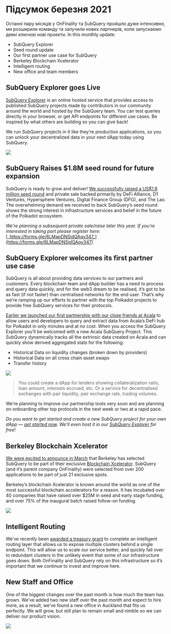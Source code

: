 # Підсумок березня 2021

Останні пару місяців у OnFinality та SubQuery пройшло дуже інтенсивно, ми розширили команду та залучили нових партнерів, коли запускаємо деякі ключові нові проекти. In this monthly update:

-   SubQuery Explorer
-   Seed round update
-   Our first partner use case for SubQuery
-   Berkeley Blockchain Xcelerator
-   Intelligent routing
-   New office and team members

## SubQuery Explorer goes Live

[SubQuery Explorer](https://explorer.subquery.network/) is an online hosted service that provides access to published SubQuery projects made by contributors in our community around the world and hosted by the SubQuery team. You can test queries directly in your browser, or get API endpoints for different use cases. Be inspired by what others are building so you can give back!

We run SubQuery projects in it like they’re production applications, so you can unlock your decentralized data in your next dApp today using SubQuery.


![](https://miro.medium.com/max/1400/1*GE-Y6XKNOkj_MKY4ZuM5oQ.png)

## **SubQuery Raises $1.8M seed round for future expansion**

SubQuery is ready to grow and deliver! [We successfully raised a US$1.8 million seed round](https://subquery.medium.com/subquery-raises-1-8m-seed-round-for-future-expansion-3348c1f2a931) and private sale backed primarily by DeFi Alliance, D1 Ventures, Hypersphere Ventures, Digital Finance Group (DFG), and The Lao. The overwhelming demand we received to back SubQuery’s seed round shows the strong interest in infrastructure services and belief in the future of the Polkadot ecosystem.

_We’re planning a subsequent private sale/raise later this year. If you’re interested in taking part please register here:_ [_https://forms.gle/6LMapDNSidQAqy347_](https://forms.gle/6LMapDNSidQAqy347)

## **SubQuery Explorer welcomes its first partner use case**

SubQuery is all about providing data services to our partners and customers. Every blockchain team and dApp builder has a need to process and query data quickly, and for the web3 dream to be realised, it’s got to be as fast (if not faster) than centralised networks for the end user. That’s why we’re ramping up our efforts to partner with the top Polkadot projects to provide free SubQuery services for their protocols.

[Earlier we launched our first partnership with our close friends at Acala](https://subquery.medium.com/subquery-integrates-acala-to-aggregate-and-serve-defi-data-to-polkadot-and-kusama-builders-fc9af6a7aae1) to allow users and developers to query and extract data from Acala’s DeFi hub for Polkadot in only minutes and at no cost. When you access the SubQuery Explorer you’ll be welcomed with a new Acala SubQuery Project. This SubQuery dynamically tracks all the extrinsic data created on Acala and can quickly show derived aggregated stats for the following:

-   Historical Data on liquidity changes (broken down by providers)
-   Historical Data on all cross chain asset swaps
-   Transfer history

![](https://miro.medium.com/max/1400/0*LOig1jNfPTuVk73D)

> You could create a dApp for lenders showing collateralization ratio, loan amount, interests accrued, etc. Or a service for decentralised exchanges with pair liquidity, pair exchange rate, trading volumes.

We’re planning to improve our partnership tools very soon and are planning on onboarding other top protocols in the next week or two at a rapid pace.

_Do you want to get started and create a new SubQuery project for your own dApp —_ [_get started now_](https://doc.subquery.network/quickstart.html)_. We’ll even host it in our_ [_SubQuery Explorer_](https://subquery.medium.com/announcing-the-subquery-explorer-48c051483730) _for free!_

## **Berkeley Blockchain Xcelerator**

[We were excited to announce in March](https://subquery.medium.com/subquery-joins-berkeleys-blockchain-xcelerator-7ea81f96af73) that Berkeley has selected SubQuery to be part of their exclusive [Blockchain Xcelerator](https://www.xcelerator.berkeley.edu/). SubQuery (and it’s parent company OnFinality) were selected from over 200 applications to be part of just 21 exclusive spots.

Berkeley’s blockchain Xcelerator is known around the world as one of the most successful blockchain accelerators for a reason. It has incubated over 40 companies that have raised over $25M in seed and early stage funding, and over 75% of the inaugural batch raised follow-on funding.

![](https://miro.medium.com/max/1400/0*t-_mRJaTnGDQO-VI)

## **Intelligent Routing**

We’ve recently been [awarded a treasury grant](https://kusama.polkassembly.io/treasury/72) to complete an intelligent routing layer that allows us to expose multiple clusters behind a single endpoint. This will allow us to scale our service better, and quickly fall over to redundant clusters in the unlikely event that some of our infrastructure goes down. Both OnFinality and SubQuery rely on this infrastructure so it’s important that we continue to invest and improve here.

## **New Staff and Office**

One of the biggest changes over the past month is how much the team has grown. We’ve added two new staff over the past month and expect to hire more, as a result, we’ve found a new office in Auckland that fits us perfectly. We will grow, but still plan to remain small and nimble so we can deliver our product vision.

![](https://miro.medium.com/max/1400/1*cJZxerXHfgVGu4-7h2xw4Q.jpeg)
